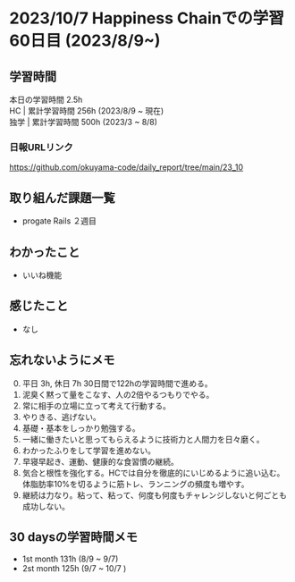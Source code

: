# 2023/10/7 Happiness Chainでの学習60日目 (2023/8/9~)

## 学習時間
本日の学習時間 2.5h　 <br>
HC | 累計学習時間 256h (2023/8/9 ~ 現在) <br>
独学 | 累計学習時間 500h (2023/3 ~ 8/8)

### 日報URLリンク
https://github.com/okuyama-code/daily_report/tree/main/23_10

## 取り組んだ課題一覧
- progate Rails ２週目

## わかったこと
- いいね機能

## 感じたこと
- なし

## 忘れないようにメモ
0. 平日 3h, 休日 7h  30日間で122hの学習時間で進める。
1. 泥臭く黙って量をこなす、人の2倍やるつもりでやる。
2. 常に相手の立場に立って考えて行動する。
3. やりきる、逃げない。
4. 基礎・基本をしっかり勉強する。
5. 一緒に働きたいと思ってもらえるように技術力と人間力を日々磨く。
6. わかったふりをして学習を進めない。
7. 早寝早起き、運動、健康的な食習慣の継続。
8. 気合と根性を強化する。HCでは自分を徹底的にいじめるように追い込む。体脂肪率10%を切るように筋トレ、ランニングの頻度も増やす。
9. 継続は力なり。粘って、粘って、何度も何度もチャレンジしないと何ごとも成功しない。

## 30 daysの学習時間メモ
- 1st month  131h (8/9 ~ 9/7)
- 2st month  125h (9/7 ~ 10/7 )

